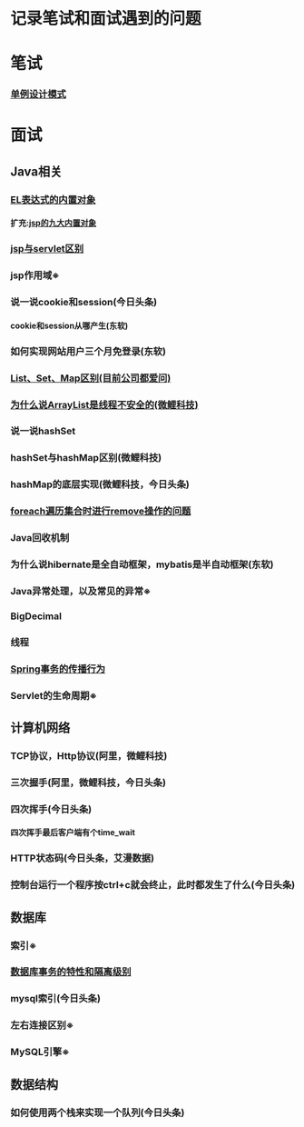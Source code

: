 # 记录笔试和面试遇到的问题
# 笔试
### [单例设计模式](http://wangwren.com/2019/06/%E5%8D%95%E4%BE%8B%E8%AE%BE%E8%AE%A1%E6%A8%A1%E5%BC%8F/)
# 面试
## Java相关
### [EL表达式的内置对象](https://github.com/wangwren/Written-test-Interview/blob/master/EL%E8%A1%A8%E8%BE%BE%E5%BC%8F%E5%86%85%E7%BD%AE%E5%AF%B9%E8%B1%A1.md)
#### 扩充:[jsp的九大内置对象](https://github.com/wangwren/Written-test-Interview/blob/master/JSP%E4%B9%9D%E5%A4%A7%E5%86%85%E7%BD%AE%E5%AF%B9%E8%B1%A1%E5%8F%8A%E5%9B%9B%E4%B8%AA%E4%BD%9C%E7%94%A8%E5%9F%9F.md)
### [jsp与servlet区别](https://github.com/wangwren/Written-test-Interview/blob/master/JSP%E4%B8%8EServlet%E5%8C%BA%E5%88%AB.md)

### jsp作用域※

### 说一说cookie和session(今日头条)
#### cookie和session从哪产生(东软)
### 如何实现网站用户三个月免登录(东软)
### [List、Set、Map区别(目前公司都爱问)](https://github.com/wangwren/Written-test-Interview/blob/master/List%E3%80%81Set%E3%80%81Map%E5%8C%BA%E5%88%AB.md)

### [为什么说ArrayList是线程不安全的(微鲤科技)](https://github.com/wangwren/Written-test-Interview/blob/master/%E4%B8%BA%E4%BB%80%E4%B9%88%E8%AF%B4ArrayList%E6%98%AF%E7%BA%BF%E7%A8%8B%E4%B8%8D%E5%AE%89%E5%85%A8%E7%9A%84.md)
### 说一说hashSet
### hashSet与hashMap区别(微鲤科技)
### hashMap的底层实现(微鲤科技，今日头条)

### [foreach遍历集合时进行remove操作的问题](http://wangwren.com/2019/02/foreach%E9%81%8D%E5%8E%86%E9%9B%86%E5%90%88%E6%97%B6%E8%BF%9B%E8%A1%8Cremove%E6%93%8D%E4%BD%9C%E7%9A%84%E9%97%AE%E9%A2%98/)

### Java回收机制
### 为什么说hibernate是全自动框架，mybatis是半自动框架(东软)
### Java异常处理，以及常见的异常※

### BigDecimal

### 线程

### [Spring事务的传播行为](http://wangwren.com/2019/02/Spring%E4%BA%8B%E5%8A%A1%E7%9A%84%E4%BC%A0%E6%92%AD%E8%A1%8C%E4%B8%BA/#more)

###  Servlet的生命周期※

## 计算机网络
### TCP协议，Http协议(阿里，微鲤科技)
### 三次握手(阿里，微鲤科技，今日头条)
### 四次挥手(今日头条)
#### 四次挥手最后客户端有个time_wait
### HTTP状态码(今日头条，艾漫数据)

### 控制台运行一个程序按ctrl+c就会终止，此时都发生了什么(今日头条)
## 数据库
### 索引※

### [数据库事务的特性和隔离级别](http://wangwren.com/2019/02/%E6%95%B0%E6%8D%AE%E5%BA%93%E4%BA%8B%E5%8A%A1%E7%9A%84%E7%89%B9%E6%80%A7%E4%BB%A5%E5%8F%8A%E9%9A%94%E7%A6%BB%E7%BA%A7%E5%88%AB/)

### mysql索引(今日头条)

### 左右连接区别※

### MySQL引擎※

## 数据结构
### 如何使用两个栈来实现一个队列(今日头条)